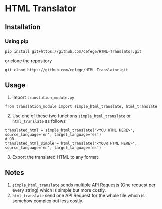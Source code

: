 # HTML Translator

## Installation
### Using pip
```angular2html
pip install git+https://github.com/cefege/HTML-Translator.git 
```
or clone the repository
```angular2html
git clone https://github.com/cefege/HTML-Translator.git
```
## Usage
1. Import `translation_module.py` 
```
from translation_module import simple_html_translate, html_translate
```
2. Use one of these two functions `simple_html_translate` or `html_translate` as follows
```
translated_html = simple_html_translate("<YOU HTML HERE>", source_language='en', target_language='es')
# OR
translated_html_simple = html_translate("<YOUR HTML HERE>", source_language='en', target_language='es')
```
3. Export the translated HTML to any format

## Notes
1. `simple_html_translate` sends multiple API Requests (One request per every string) which is simple but more costly.
2. `html_translate` send one API Request for the whole file which is somehow complex but less costly.
